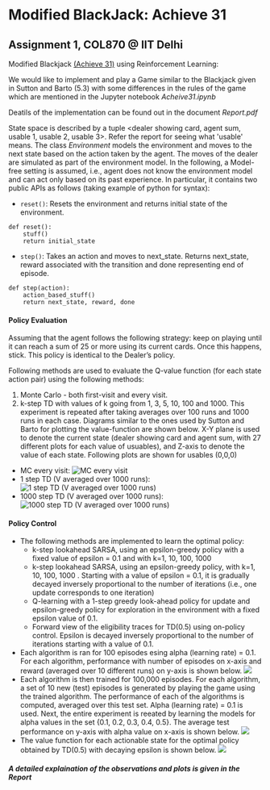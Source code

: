 # Modified BlackJack: Achieve 31
## Assignment 1, COL870 @ IIT Delhi

Modified Blackjack [(Achieve 31)](https://docs.google.com/document/d/1X27z_b080tR1UamYVrZKEKYOMewKCnaHXBnJvbxugDY/edit) using Reinforcement Learning: 

We would like to implement and play a Game similar to the Blackjack given in Sutton and Barto (5.3) with some differences in the rules of the game which are mentioned in the Jupyter notebook _Acheive31.ipynb_

Deatils of the implementation can be found out in the document _Report.pdf_

State space is described by a tuple <dealer showing card, agent sum, usable 1, usable 2, usable 3>. Refer the report for seeing what 'usable' means.
The class _Environment_ models the environment and moves to the next state based on the action taken by the agent. The moves of the dealer are simulated as part of the environment model. In the following, a Model-free setting is assumed, i.e., agent does not know the environment model and can act only based on its past experience. In particular, it contains two public APIs as follows (taking example of python for syntax):
* ```reset()```: Resets the environment and returns initial state of the environment.
```
def reset():
	stuff()
	return initial_state
```

* ```step()```: Takes an action and moves to next_state. Returns next_state, reward associated with the transition and done representing end of episode.
```
def step(action):
	action_based_stuff()
	return next_state, reward, done
```
#### Policy Evaluation
Assuming that the agent follows the following strategy: keep on playing until it can reach a sum of 25 or more using its current cards. Once this happens, stick. This policy is identical to the Dealer’s policy.

Following methods are used to evaluate the Q-value function (for each state action pair) using the following methods:
1. Monte Carlo - both first-visit and every visit.
2. k-step TD with values of k going from 1, 3, 5, 10, 100 and 1000. This experiment is repeated after taking averages over 100 runs and 1000 runs in each case.
Diagrams similar to the ones used by Sutton and Barto for plotting the value-function are shown below. X-Y plane is used to denote the current state (dealer showing card and agent sum, with 27 different plots for each value of usuables), and Z-axis to denote the value of each state.
Following plots are shown for usables (0,0,0)
- MC every visit: ![MC every visit](https://github.com/navreeetkaur/blackjack/blob/master/all%20plots/MC/10000-0-0-0-every.png)
- 1 step TD (V averaged over 1000 runs): ![1 step TD (V averaged over 1000 runs)](https://github.com/navreeetkaur/blackjack/blob/master/all%20plots/TD/1TD-num1000-(0-0-0).png)
- 1000 step TD (V averaged over 1000 runs): ![1000 step TD (V averaged over 1000 runs)](https://github.com/navreeetkaur/blackjack/blob/master/all%20plots/TD/1000TD-num1000-(0-0-0).png)

#### Policy Control
* The following methods are implemented to learn the optimal policy:
	*  k-step lookahead SARSA, using an epsilon-greedy policy with a fixed value of epsilon = 0.1 and with k=1, 10, 100, 1000 
	* k-step lookahead SARSA, using an epsilon-greedy policy, with k=1, 10, 100, 1000 . Starting with a value of epsilon = 0.1, it is gradually decayed inversely proportional to the number of iterations (i.e., one update corresponds to one iteration)
	* Q-learning with a 1-step greedy look-ahead policy for update and epsilon-greedy policy for exploration in the environment with a fixed epsilon value of 0.1.
	* Forward view of the eligibility traces for TD(0.5) using on-policy control. Epsilon is decayed inversely proportional to the number of iterations starting with a value of 0.1.  
* Each algorithm is ran for 100 episodes esing alpha (learning rate) = 0.1. For each algorithm, performance with number of episodes on x-axis and reward (averaged over 10 different runs) on y-axis is shown below. 
![](https://github.com/navreeetkaur/blackjack/blob/master/all%20plots/rewards_vs_episodes.png)
* Each algorithm is then trained for 100,000 episodes. For each algorithm, a set of 10 new (test) episodes is generated by playing the game using the trained algorithm. The performance of each of the algorithms is computed, averaged over this test set. Alpha (learning rate) = 0.1 is used. Next, the entire experiment is reeated by learning the models for alpha values in the set {0.1, 0.2, 0.3, 0.4, 0.5}. The average test performance on y-axis with alpha value on x-axis is shown below.
![](https://github.com/navreeetkaur/blackjack/blob/master/all%20plots/rewards_vs_alphas.png)
* The value function for each actionable state for the optimal policy obtained by TD(0.5) with decaying epsilon is shown below.
![](https://github.com/navreeetkaur/blackjack/blob/master/sample%20plots/TD_lambda-500000.png)


##### _A detailed explaination of the observations and plots is given in the Report_
